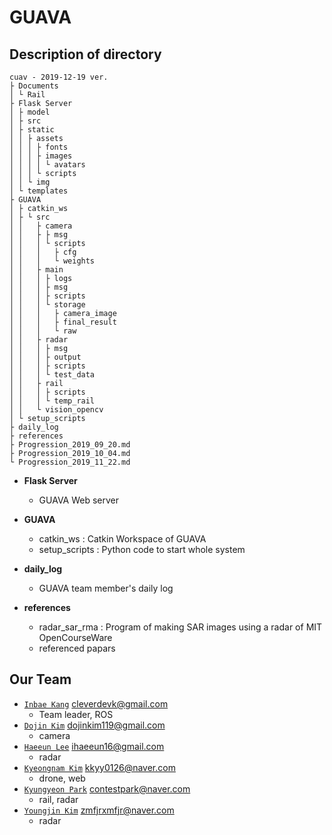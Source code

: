 # GUAVA


## Description of directory
```
cuav - 2019-12-19 ver.
├ Documents
│ └ Rail
├ Flask Server
│ ├ model
│ ├ src
│ ├ static
│ │ ├ assets
│ │ │ ├ fonts
│ │ │ ├ images
│ │ │ │ └ avatars
│ │ │ └ scripts
│ │ └ img
│ └ templates
├ GUAVA
│ ├ catkin_ws 
│ ├ └ src
│ │   ├ camera
│ │   ├ ├ msg
│ │   │ └ scripts
│ │   │   ├ cfg
│ │   │   └ weights
│ │   ├ main
│ │   │ ├ logs
│ │   │ ├ msg
│ │   │ ├ scripts
│ │   │ └ storage
│ │   │   ├ camera_image
│ │   │   ├ final_result
│ │   │   └ raw
│ │   ├ radar
│ │   │ ├ msg
│ │   │ ├ output
│ │   │ ├ scripts
│ │   │ └ test_data 
│ │   ├ rail
│ │   │ ├ scripts
│ │   │ └ temp_rail
│ │   └ vision_opencv
│ └ setup_scripts
├ daily_log
├ references
├ Progression_2019_09_20.md
├ Progression_2019_10_04.md
└ Progression_2019_11_22.md

```
* **Flask Server**  
  * GUAVA Web server

* **GUAVA**  
  * catkin_ws : Catkin Workspace of GUAVA  
  * setup_scripts : Python code to start whole system

* **daily_log**  
  * GUAVA team member's daily log

* **references**  
  * radar_sar_rma : Program of making SAR images using a radar of MIT OpenCourseWare
  * referenced papars



## Our Team
- [`Inbae Kang`](https://github.com/cleverdevk) cleverdevk@gmail.com
  - Team leader, ROS
- [`Dojin Kim`](https://github.com/dojinkimm) dojinkim119@gmail.com
  - camera
- [`Haeeun Lee`](https://github.com/ihaeeun) ihaeeun16@gmail.com
  - radar
- [`Kyeongnam Kim`](https://github.com/kimkyeongnam) kkyy0126@naver.com
  - drone, web
- [`Kyungyeon Park`](https://github.com/contestpark) contestpark@naver.com
  - rail, radar
- [`Youngjin Kim`](https://github.com/ANGJIN) zmfjrxmfjr@naver.com
  - radar
